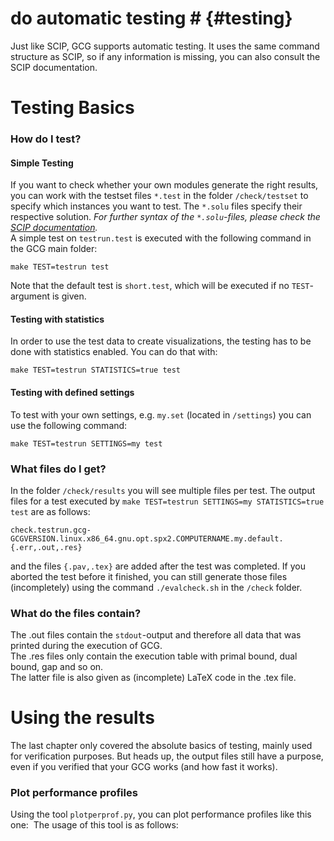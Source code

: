 # do automatic testing # {#testing}
Just like SCIP, GCG supports automatic testing. It uses the same command
structure as SCIP, so if any information is missing,
you can also consult the SCIP documentation.


# Testing Basics #

### How do I test?
#### Simple Testing
If you want to check whether your own modules generate the right results,
you can work with the testset files `*.test` in the folder `/check/testset`
to specify which instances you want to test. The `*.solu` files specify their
respective solution. <i>For further syntax of the `*.solu`-files, please check
the <a href="https://scip.zib.de/doc-6.0.1/html/TEST.php">SCIP documentation</a>.</i><br>
A simple test on `testrun.test` is executed with the following command
in the GCG main folder:

    make TEST=testrun test

Note that the default test is `short.test`, which will be executed if no
`TEST`-argument is given.

#### Testing with statistics
In order to use the test data to create visualizations, the testing has to be
done with statistics enabled. You can do that with:

    make TEST=testrun STATISTICS=true test


#### Testing with defined settings
To test with your own settings, e.g. `my.set` (located in `/settings`)
you can use the following command:

    make TEST=testrun SETTINGS=my test


### What files do I get?
In the folder `/check/results` you will see multiple files per test.
The output files for a test executed by
`make TEST=testrun SETTINGS=my STATISTICS=true test` are as follows:

    check.testrun.gcg-GCGVERSION.linux.x86_64.gnu.opt.spx2.COMPUTERNAME.my.default.{.err,.out,.res}

and the files `{.pav,.tex}` are added after the test was completed.
If you aborted the test before it finished, you can still generate those files
(incompletely) using the command `./evalcheck.sh` in the `/check` folder.

### What do the files contain?
The .out files contain the `stdout`-output and therefore all data that was
printed during the execution of GCG.<br>
The .res files only contain the execution table with
primal bound, dual bound, gap and so on.<br>
The latter file is also given as (incomplete) LaTeX code in the .tex file.<br>

# Using the results #
The last chapter only covered the absolute basics of testing, mainly used
for verification purposes. But heads up, the output files still have a purpose,
even if you verified that your GCG works (and how fast it works).

### Plot performance profiles
Using the tool `plotperprof.py`, you can plot performance profiles like this one:
<img src=""></img>
The usage of this tool is as follows:
